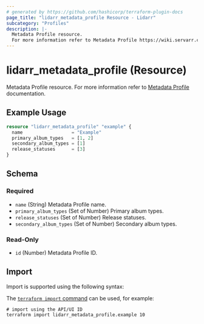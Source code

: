 ```yaml
---
# generated by https://github.com/hashicorp/terraform-plugin-docs
page_title: "lidarr_metadata_profile Resource - Lidarr"
subcategory: "Profiles"
description: |-
  Metadata Profile resource.
  For more information refer to Metadata Profile https://wiki.servarr.com/lidarr/settings#metadata-profiles documentation.
---
```


# lidarr_metadata_profile (Resource)

<!-- subcategory:Profiles -->
Metadata Profile resource.
For more information refer to [Metadata Profile](https://wiki.servarr.com/lidarr/settings#metadata-profiles) documentation.

## Example Usage

```terraform
resource "lidarr_metadata_profile" "example" {
  name                  = "Example"
  primary_album_types   = [1, 2]
  secondary_album_types = [1]
  release_statuses      = [3]
}
```

<!-- schema generated by tfplugindocs -->
## Schema

### Required

- `name` (String) Metadata Profile name.
- `primary_album_types` (Set of Number) Primary album types.
- `release_statuses` (Set of Number) Release statuses.
- `secondary_album_types` (Set of Number) Secondary album types.

### Read-Only

- `id` (Number) Metadata Profile ID.

## Import

Import is supported using the following syntax:

The [`terraform import` command](https://developer.hashicorp.com/terraform/cli/commands/import) can be used, for example:

```shell
# import using the API/UI ID
terraform import lidarr_metadata_profile.example 10
```
